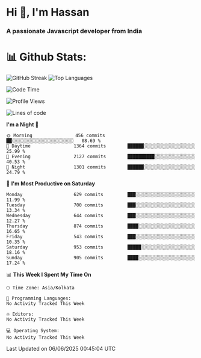 # Hi 👋, I'm Hassan
### A passionate Javascript developer from India


# 📊 Github Stats:
![GitHub Streak](https://github-readme-streak-stats.herokuapp.com/?user=codeblooded47&theme=dracula&hide_border=false)
![Top Languages](https://github-readme-stats.vercel.app/api/top-langs/?username=codeblooded47&layout=compact&theme=dracula)



<!--START_SECTION:waka-->
![Code Time](http://img.shields.io/badge/Code%20Time-883%20hrs%201%20min-blue)

![Profile Views](http://img.shields.io/badge/Profile%20Views-0-blue)

![Lines of code](https://img.shields.io/badge/From%20Hello%20World%20I%27ve%20Written-24.0%20million%20lines%20of%20code-blue)

**I'm a Night 🦉** 

```text
🌞 Morning                456 commits         ██░░░░░░░░░░░░░░░░░░░░░░░   08.69 % 
🌆 Daytime                1364 commits        ██████░░░░░░░░░░░░░░░░░░░   25.99 % 
🌃 Evening                2127 commits        ██████████░░░░░░░░░░░░░░░   40.53 % 
🌙 Night                  1301 commits        ██████░░░░░░░░░░░░░░░░░░░   24.79 % 
```
📅 **I'm Most Productive on Saturday** 

```text
Monday                   629 commits         ███░░░░░░░░░░░░░░░░░░░░░░   11.99 % 
Tuesday                  700 commits         ███░░░░░░░░░░░░░░░░░░░░░░   13.34 % 
Wednesday                644 commits         ███░░░░░░░░░░░░░░░░░░░░░░   12.27 % 
Thursday                 874 commits         ████░░░░░░░░░░░░░░░░░░░░░   16.65 % 
Friday                   543 commits         ███░░░░░░░░░░░░░░░░░░░░░░   10.35 % 
Saturday                 953 commits         █████░░░░░░░░░░░░░░░░░░░░   18.16 % 
Sunday                   905 commits         ████░░░░░░░░░░░░░░░░░░░░░   17.24 % 
```


📊 **This Week I Spent My Time On** 

```text
🕑︎ Time Zone: Asia/Kolkata

💬 Programming Languages: 
No Activity Tracked This Week

🔥 Editors: 
No Activity Tracked This Week

💻 Operating System: 
No Activity Tracked This Week
```


 Last Updated on 06/06/2025 00:45:04 UTC
<!--END_SECTION:waka-->

